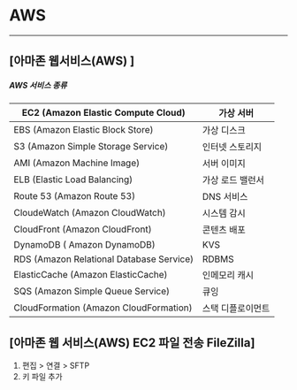 # AWS

----

## [아마존 웹서비스(AWS) ]

##### **AWS 서비스 종류**

| EC2 (Amazon Elastic Compute Cloud)       | 가상 서버         |
| ---------------------------------------- | ----------------- |
| EBS (Amazon Elastic Block Store)         | 가상 디스크       |
| S3 (Amazon Simple Storage Service)       | 인터넷 스토리지   |
| AMI (Amazon Machine Image)               | 서버 이미지       |
| ELB (Elastic Load Balancing)             | 가상 로드 밸런서  |
| Route 53 (Amazon Route 53)               | DNS 서비스        |
| CloudeWatch (Amazon CloudWatch)          | 시스템 감시       |
| CloudFront (Amazon CloudFront)           | 콘텐츠 배포       |
| DynamoDB ( Amazon DynamoDB)              | KVS               |
| RDS (Amazon Relational Database Service) | RDBMS             |
| ElasticCache (Amazon ElasticCache)       | 인메모리 캐시     |
| SQS (Amazon Simple Queue Service)        | 큐잉              |
| CloudFormation (Amazon CloudFormation)   | 스택 디플로이먼트 |

## [아마존 웹 서비스(AWS) EC2 파일 전송 FileZilla]

1. 편집 > 연결 > SFTP
2. 키 파일 추가

